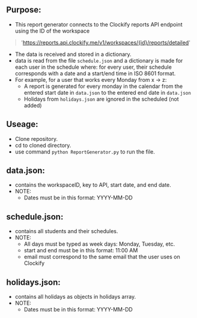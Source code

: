 ## Purpose:
- This report generator connects to the Clockify reports API endpoint using the ID of the workspace
> 'https://reports.api.clockify.me/v1/workspaces/{id}/reports/detailed'
- The data is received and stored in a dictionary.
- data is read from the file ``` schedule.json ``` and a dictionary is made for each user in the schedule
where: for every user, their schedule corresponds with a date and a start/end time in ISO 8601 format.
- For example, for a user that works every Monday from x -> z:
	- A report is generated for every monday in the calendar from the entered start date in ``` data.json ``` to the entered end date in ``` data.json ```
	- Holidays from ``` holidays.json ``` are ignored in the scheduled (not added)

## Useage:
- Clone repository.
- cd to cloned directory.
- use command ``` python ReportGenerator.py ``` to run the file.

## data.json:
- contains the workspaceID, key to API, start date, and end date.
- NOTE:
	- Dates must be in this format: YYYY-MM-DD

## schedule.json:
- contains all students and their schedules.
- NOTE:
	- All days must be typed as week days: Monday, Tuesday, etc.
	- start and end must be in this format: 11:00 AM
	- email must correspond to the same email that the user uses on Clockify

## holidays.json:
- contains all holidays as objects in holidays array.
- NOTE:
	- Dates must be in this format: YYYY-MM-DD